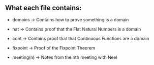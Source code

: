 ## What each file contains:  

* domains -> Contains how to prove something is a domain
* nat -> Contains proof that the Flat Natural Numbers is a domain
* cont -> Contains proof that that Continuous Functions are a domain
* fixpoint -> Proof of the Fixpoint Theorem

* meeting(n) -> Notes from the nth meeting with Neel
